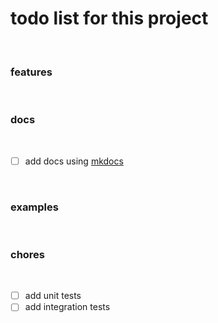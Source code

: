 # todo list for this project

<br>

### features

<br>

### docs

<br>

- [ ] add docs using [mkdocs](https://www.mkdocs.org/)

<br>

### examples

<br>

### chores

<br>

- [ ] add unit tests
- [ ] add integration tests
